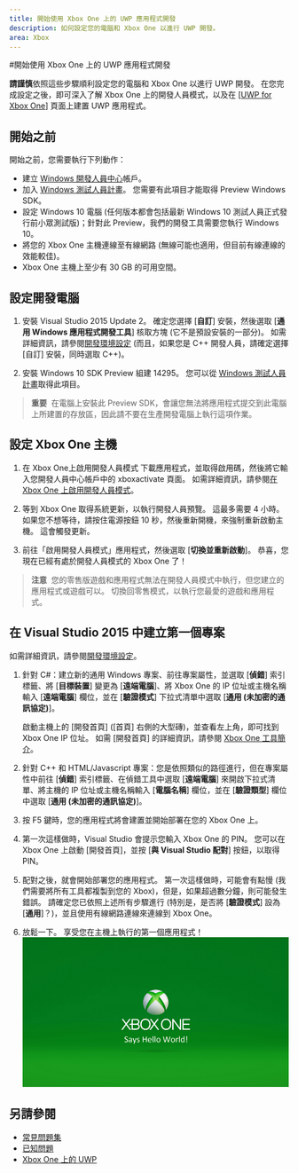 ```yaml
---
title: 開始使用 Xbox One 上的 UWP 應用程式開發
description: 如何設定您的電腦和 Xbox One 以進行 UWP 開發。
area: Xbox
---
```


#開始使用 Xbox One 上的 UWP 應用程式開發

**請謹慎**依照這些步驟順利設定您的電腦和 Xbox One 以進行 UWP 開發。 在您完成設定之後，即可深入了解 Xbox One 上的開發人員模式，以及在 [[UWP for Xbox One](index.md)] 頁面上建置 UWP 應用程式。 

## 開始之前
開始之前，您需要執行下列動作：
-   建立 [Windows 開發人員中心](https://dev.windows.com)帳戶。
-   加入 [Windows 測試人員計畫](https://insider.windows.com/)。 您需要有此項目才能取得 Preview Windows SDK。
-   設定 Windows 10 電腦 (任何版本都會包括最新 Windows 10 測試人員正式發行前小眾測試版)；針對此 Preview，我們的開發工具需要您執行 Windows 10。 
-   將您的 Xbox One 主機連線至有線網路 (無線可能也適用，但目前有線連線的效能較佳)。
- Xbox One 主機上至少有 30 GB 的可用空間。

## 設定開發電腦
1.  安裝 Visual Studio 2015 Update 2。 確定您選擇 [**自訂**] 安裝，然後選取 [**通用 Windows 應用程式開發工具**] 核取方塊 (它不是預設安裝的一部分)。 如需詳細資訊，請參閱[開發環境設定](development-environment-setup.md) (而且，如果您是 C++ 開發人員，請確定選擇 [自訂] 安裝，同時選取 C++)。

2.  安裝 Windows 10 SDK Preview 組建 14295。 您可以從 [Windows 測試人員計畫](http://go.microsoft.com/fwlink/p/?LinkId=780552)取得此項目。
  
  > **重要**&nbsp;&nbsp;在電腦上安裝此 Preview SDK，會讓您無法將應用程式提交到此電腦上所建置的存放區，因此請不要在生產開發電腦上執行這項作業。 

## 設定 Xbox One 主機
1.  在 Xbox One上啟用開發人員模式 下載應用程式，並取得啟用碼，然後將它輸入您開發人員中心帳戶中的 xboxactivate 頁面。 如需詳細資訊，請參閱[在 Xbox One 上啟用開發人員模式](devkit-activation.md)。 

2.  等到 Xbox One 取得系統更新，以執行開發人員預覽。 這最多需要 4 小時。 如果您不想等待，請按住電源按鈕 10 秒，然後重新開機，來強制重新啟動主機。 這會觸發更新。  

3.  前往「啟用開發人員模式」應用程式，然後選取 [**切換並重新啟動**]。 恭喜，您現在已經有處於開發人員模式的 Xbox One 了！
  
  > **注意**&nbsp;&nbsp;您的零售版遊戲和應用程式無法在開發人員模式中執行，但您建立的應用程式或遊戲可以。 切換回零售模式，以執行您最愛的遊戲和應用程式。

## 在 Visual Studio 2015 中建立第一個專案

如需詳細資訊，請參閱[開發環境設定](development-environment-setup.md)。

1.  針對 C#：建立新的通用 Windows 專案、前往專案屬性，並選取 [**偵錯**] 索引標籤、將 [**目標裝置**] 變更為 [**遠端電腦**]、將 Xbox One 的 IP 位址或主機名稱輸入 [**遠端電腦**] 欄位，並在 [**驗證模式**] 下拉式清單中選取 [**通用 (未加密的通訊協定)**]。   

    啟動主機上的 [開發首頁] ([首頁] 右側的大型磚)，並查看左上角，即可找到 Xbox One IP 位址。 如需 [開發首頁] 的詳細資訊，請參閱 [Xbox One 工具簡介](introduction-to-xbox-tools.md)。  

2.  針對 C++ 和 HTML/Javascript 專案：您是依照類似的路徑進行，但在專案屬性中前往 [**偵錯**] 索引標籤、在偵錯工具中選取 [**遠端電腦**] 來開啟下拉式清單、將主機的 IP 位址或主機名稱輸入 [**電腦名稱**] 欄位，並在 [**驗證類型**] 欄位中選取 [**通用 (未加密的通訊協定)**]。
   
3.  按 F5 鍵時，您的應用程式將會建置並開始部署在您的 Xbox One 上。
  
4.  第一次這樣做時，Visual Studio 會提示您輸入 Xbox One 的 PIN。 您可以在 Xbox One 上啟動 [開發首頁]，並按 [**與 Visual Studio 配對**] 按鈕，以取得 PIN。
  
5.  配對之後，就會開始部署您的應用程式。 第一次這樣做時，可能會有點慢 (我們需要將所有工具都複製到您的 Xbox)，但是，如果超過數分鐘，則可能發生錯誤。 請確定您已依照上述所有步驟進行 (特別是，是否將 [**驗證模式**] 設為 [**通用**]？)，並且使用有線網路連線來連線到 Xbox One。  

6. 放鬆一下。 享受您在主機上執行的第一個應用程式！  
   ![Hello World](images/getting-started-hello-world.png)
   

## 另請參閱  
- [常見問題集](frequently-asked-questions.md)  
- [已知問題](known-issues.md)
- [Xbox One 上的 UWP](index.md)


<!--HONumber=Mar16_HO5-->


